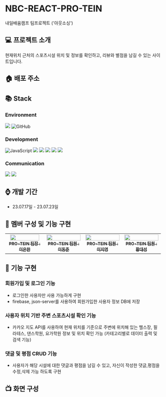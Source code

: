 # NBC-REACT-PRO-TEIN

내일배움캠프 팀프로젝트 ('아웃소싱')

## 💻 프로젝트 소개

현재위치 근처의 스포츠시설 위치 및 정보를 확인하고,
리뷰와 별점을 남길 수 있는 사이트입니다.

## 🏠 배포 주소

## 📚 Stack
### Environment
<img src="https://img.shields.io/badge/visualstudiocode-007ACC?style=for-the-badge&logo=visualstudiocode&logoColor=white"> <img alt="GitHub" src ="https://img.shields.io/badge/GitHub-181717.svg?&style=for-the-badge&logo=GitHub&logoColor=white"/>

### Development
 <img alt="JavaScript" src ="https://img.shields.io/badge/JavaScriipt-F7DF1E.svg?&style=for-the-badge&logo=JavaScript&logoColor=black"/> <img src="https://img.shields.io/badge/react-61DAFB?style=for-the-badge&logo=react&logoColor=black"> <img src="https://img.shields.io/badge/firebase-FFCA28?style=for-the-badge&logo=firebase&logoColor=white"> <img src="https://img.shields.io/badge/styledcomponents-DB7093?style=for-the-badge&logo=styledcomponents&logoColor=white">
 <img src="https://img.shields.io/badge/reactquery-FF4154?style=for-the-badge&logo=reactquery&logoColor=white"> <img src="https://img.shields.io/badge/reactrouter-CA4245?style=for-the-badge&logo=reactrouter&logoColor=white">

 ### Communication
 <img src="https://img.shields.io/badge/slack-4A154B?style=for-the-badge&logo=slack&logoColor=white"> <img src="https://img.shields.io/badge/notion-000000?style=for-the-badge&logo=notion&logoColor=white">


## ⌚ 개발 기간
* 23.07.17일 - 23.07.23일

## 🎎 멤버 구성 및 기능 구현
<table>
  <tbody>
    <tr>
      <td align="center"><a href="https://github.com/TerryEHLee"><img src="https://avatars.githubusercontent.com/u/130021467?v=4" width="92.7%;" alt=""/><br /><sub><b>PRO-TEIN 팀장 : 이은한</b></sub></a><br /></td>
      <td align="center"><a href="https://github.com/podoDJ"><img src="https://avatars.githubusercontent.com/u/129176767?v=4" width="100%;" alt=""/><br /><sub><b>PRO-TEIN 팀원 : 이동준</b></sub></a><br /></td>
      <td align="center"><a href="https://github.com/lizzieFEstudy"><img src="https://avatars.githubusercontent.com/u/117324859?v=4" width="100%;" alt=""/><br /><sub><b>PRO-TEIN 팀원 : 이지영</b></sub></a><br /></td>
      <td align="center"><a href="https://github.com/hwangdae"><img src="https://avatars.githubusercontent.com/u/105066603?v=4" width="100%;" alt=""/><br /><sub><b>PRO-TEIN 팀원 : 황대성</b></sub></a><br /></td>
    </tr>
  </tbody>
</table>

## 🚩 기능 구현
### 회원가입 및 로그인 기능
* 로그인한 사용자만 사용 가능하게 구현
* firebase, json-server를 사용하여 회원가입한 사용자 정보 DB에 저장

### 사용자 위치 기반 주변 스포츠시설 확인 기능
* 카카오 지도 API를 사용하여 현재 위치를 기준으로 주변에 위치해 있는 헬스장, 필라테스, 댄스학원, 요가학원 정보 및 위치 확인 가능
(카테고리별로 데이터 출력 및 검색 기능)

### 댓글 및 평점 CRUD 기능
* 사용자가 해당 시설에 대한 댓글과 평점을 남길 수 있고, 자신이 작성한 댓글,평점을 수정,삭제 가능 하도록 구현

## 📺 화면 구성





